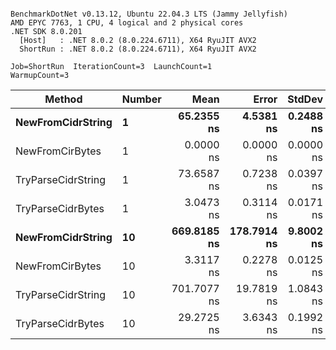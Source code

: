 ```

BenchmarkDotNet v0.13.12, Ubuntu 22.04.3 LTS (Jammy Jellyfish)
AMD EPYC 7763, 1 CPU, 4 logical and 2 physical cores
.NET SDK 8.0.201
  [Host]   : .NET 8.0.2 (8.0.224.6711), X64 RyuJIT AVX2
  ShortRun : .NET 8.0.2 (8.0.224.6711), X64 RyuJIT AVX2

Job=ShortRun  IterationCount=3  LaunchCount=1  
WarmupCount=3  

```
| Method             | Number | Mean        | Error       | StdDev    | Min         | Max         | Allocated |
|------------------- |------- |------------:|------------:|----------:|------------:|------------:|----------:|
| **NewFromCidrString**  | **1**      |  **65.2355 ns** |   **4.5381 ns** | **0.2488 ns** |  **65.0624 ns** |  **65.5206 ns** |         **-** |
| NewFromCirBytes    | 1      |   0.0000 ns |   0.0000 ns | 0.0000 ns |   0.0000 ns |   0.0000 ns |         - |
| TryParseCidrString | 1      |  73.6587 ns |   0.7238 ns | 0.0397 ns |  73.6167 ns |  73.6955 ns |         - |
| TryParseCidrBytes  | 1      |   3.0473 ns |   0.3114 ns | 0.0171 ns |   3.0358 ns |   3.0669 ns |         - |
| **NewFromCidrString**  | **10**     | **669.8185 ns** | **178.7914 ns** | **9.8002 ns** | **658.5065 ns** | **675.7440 ns** |         **-** |
| NewFromCirBytes    | 10     |   3.3117 ns |   0.2278 ns | 0.0125 ns |   3.2978 ns |   3.3218 ns |         - |
| TryParseCidrString | 10     | 701.7077 ns |  19.7819 ns | 1.0843 ns | 700.5002 ns | 702.5980 ns |         - |
| TryParseCidrBytes  | 10     |  29.2725 ns |   3.6343 ns | 0.1992 ns |  29.0706 ns |  29.4689 ns |         - |
